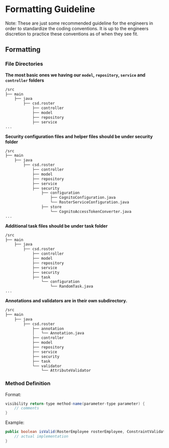 # Formatting Guideline
Note: These are just some recommended guideline for the engineers in order to standardize the coding conventions. It is up to the engineers discretion to practice these conventions as of when they see fit. 

## Formatting

### File Directories
**The most basic ones we having our `model`, `repository`, `service` and `controller` folders**

```sh
/src
├── main
    ├── java
        ├── csd.roster
            ├── controller
            ├── model
            ├── repository
            ├── service
...
```

**Security configuration files and helper files should be under security folder**
```sh
/src
├── main
    ├── java
        ├── csd.roster
            ├── controller
            ├── model
            ├── repository
            ├── service
            ├── security
                ├── configuration
                    ├── CognitoConfiguration.java
                    └── RosterServiceConfiguration.java
                ├── store
                    └── CognitoAccessTokenConverter.java
...
```

**Additional task files should be under task folder**
```sh
/src
├── main
    ├── java
        ├── csd.roster
            ├── controller
            ├── model
            ├── repository
            ├── service
            ├── security
            ├── task
                └── configuration
                    └── RandomTask.java
...
```
**Annotations and validators are in their own subdirectory.**
```sh
/src
├── main
    ├── java
        ├── csd.roster
            ├── annotation
            │   └── Annotation.java
            ├── controller
            ├── model
            ├── repository
            ├── service
            ├── security
            ├── task
            └── validator
                └── AttributeValidator
```

### Method Definition
Format:
```java
visibility return-type method-name(parameter-type parameter) {
    // comments
}
```

Example: 
```java
public boolean isValid(RosterEmployee rosterEmployee, ConstraintValidatorContext constraintValidatorContext) {
    // actual implementation
}
```
